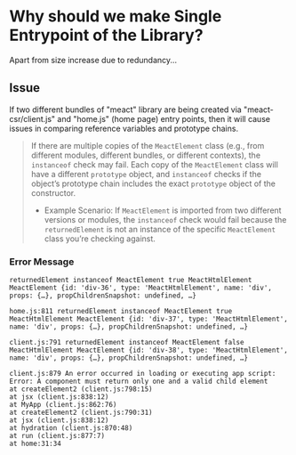 # Why should we make Single Entrypoint of the Library?

Apart from size increase due to redundancy...

## Issue

If two different bundles of "meact" library are being created via "meact-csr/client.js" and "home.js" (home page) entry points, then it will cause issues in comparing reference variables and prototype chains.

> If there are multiple copies of the `MeactElement` class (e.g., from different modules, different bundles, or different contexts), the `instanceof` check may fail. Each copy of the `MeactElement` class will have a different `prototype` object, and `instanceof` checks if the object’s prototype chain includes the exact `prototype` object of the constructor.
>
> - Example Scenario: If `MeactElement` is imported from two different versions or modules, the `instanceof` check would fail because the `returnedElement` is not an instance of the specific `MeactElement` class you’re checking against.

### Error Message

```text
returnedElement instanceof MeactElement true MeactHtmlElement MeactElement {id: 'div-36', type: 'MeactHtmlElement', name: 'div', props: {…}, propChildrenSnapshot: undefined, …}

home.js:811 returnedElement instanceof MeactElement true MeactHtmlElement MeactElement {id: 'div-37', type: 'MeactHtmlElement', name: 'div', props: {…}, propChildrenSnapshot: undefined, …}

client.js:791 returnedElement instanceof MeactElement false MeactHtmlElement MeactElement {id: 'div-38', type: 'MeactHtmlElement', name: 'div', props: {…}, propChildrenSnapshot: undefined, …}

client.js:879 An error occurred in loading or executing app script: Error: A component must return only one and a valid child element
at createElement2 (client.js:798:15)
at jsx (client.js:838:12)
at MyApp (client.js:862:76)
at createElement2 (client.js:790:31)
at jsx (client.js:838:12)
at hydration (client.js:870:48)
at run (client.js:877:7)
at home:31:34
```
